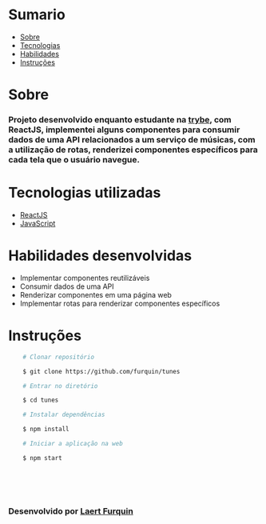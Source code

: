 # Sumario
   - [Sobre](#sobre)
   - [Tecnologias](#tecnologias-utilizadas)
   - [Habilidades](#habilidades-desenvolvidas)
   - [Instruções](#instruções)
#

# Sobre

### Projeto desenvolvido enquanto estudante na [trybe](https://www.betrybe.com/formacao-desenvolvimento-web), com ReactJS, implementei alguns componentes para consumir dados de uma API relacionados a um serviço de músicas, com a utilização de rotas, renderizei componentes específicos para cada tela que o usuário navegue.

#

# Tecnologias utilizadas
- [ReactJS](https://pt-br.reactjs.org/)
- [JavaScript](https://www.devmedia.com.br/guia/javascript/34372)
#

# Habilidades desenvolvidas
- Implementar componentes reutilizáveis
- Consumir dados de uma API
- Renderizar componentes em uma página web
- Implementar rotas para renderizar componentes específicos

#

# Instruções

```bash
    # Clonar repositório

    $ git clone https://github.com/furquin/tunes

    # Entrar no diretório

    $ cd tunes

    # Instalar dependências

    $ npm install

    # Iniciar a aplicação na web

    $ npm start

```

<br>
<br>
<br>

### Desenvolvido por [Laert Furquin](https://github.com/furquin) 

